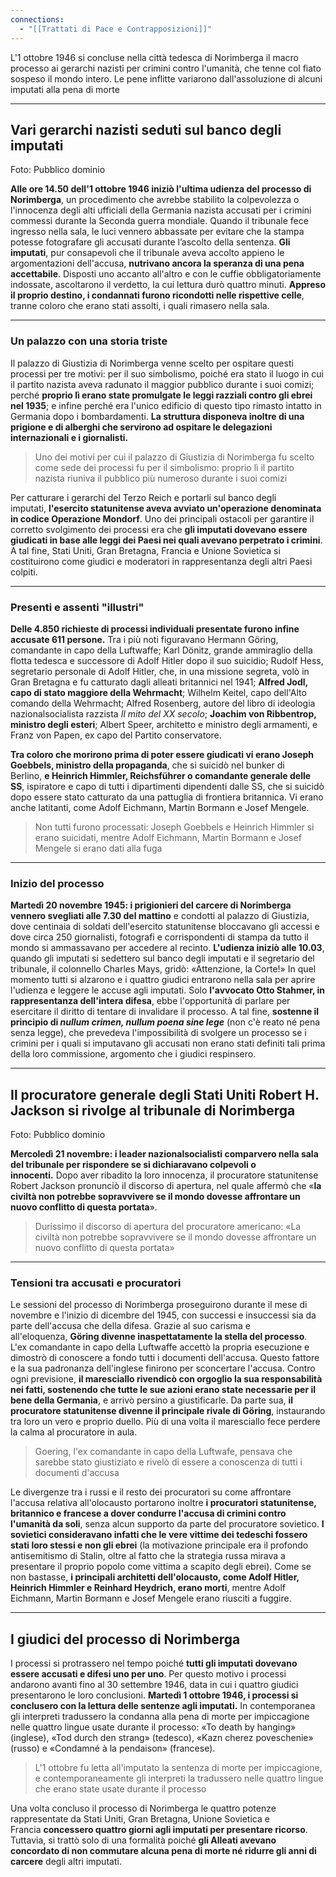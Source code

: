 ```yaml
---
connections:
  - "[[Trattati di Pace e Contrapposizioni]]"
---
```


L'1 ottobre 1946 si concluse nella città tedesca di Norimberga il macro processo ai gerarchi nazisti per crimini contro l'umanità, che tenne col fiato sospeso il mondo intero. Le pene inflitte variarono dall'assoluzione di alcuni imputati alla pena di morte

---

## Vari gerarchi nazisti seduti sul banco degli imputati

Foto: Pubblico dominio

**Alle ore 14.50 dell'1 ottobre 1946 iniziò l'ultima udienza del processo di Norimberga**, un procedimento che avrebbe stabilito la colpevolezza o l'innocenza degli alti ufficiali della Germania nazista accusati per i crimini commessi durante la Seconda guerra mondiale. Quando il tribunale fece ingresso nella sala, le luci vennero abbassate per evitare che la stampa potesse fotografare gli accusati durante l’ascolto della sentenza. **Gli imputati**, pur consapevoli che il tribunale aveva accolto appieno le argomentazioni dell'accusa, **nutrivano ancora la speranza di una pena accettabile**. Disposti uno accanto all'altro e con le cuffie obbligatoriamente indossate, ascoltarono il verdetto, la cui lettura durò quattro minuti. **Appreso il proprio destino, i condannati furono ricondotti nelle rispettive celle**, tranne coloro che erano stati assolti, i quali rimasero nella sala.

---

### Un palazzo con una storia triste

Il palazzo di Giustizia di Norimberga venne scelto per ospitare questi processi per tre motivi: per il suo simbolismo, poiché era stato il luogo in cui il partito nazista aveva radunato il maggior pubblico durante i suoi comizi; perché **proprio lì erano state promulgate le leggi razziali contro gli ebrei nel 1935**; e infine perché era l'unico edificio di questo tipo rimasto intatto in Germania dopo i bombardamenti. **La struttura disponeva inoltre di una prigione e di alberghi che servirono ad ospitare le delegazioni internazionali e i giornalisti.**

> Uno dei motivi per cui il palazzo di Giustizia di Norimberga fu scelto come sede dei processi fu per il simbolismo: proprio lì il partito nazista riuniva il pubblico più numeroso durante i suoi comizi

Per catturare i gerarchi del Terzo Reich e portarli sul banco degli imputati, **l'esercito statunitense aveva avviato un'operazione denominata in codice Operazione Mondorf**. Uno dei principali ostacoli per garantire il corretto svolgimento dei processi era che **gli imputati dovevano essere giudicati in base alle leggi dei Paesi nei quali avevano perpetrato i crimini**. A tal fine, Stati Uniti, Gran Bretagna, Francia e Unione Sovietica si costituirono come giudici e moderatori in rappresentanza degli altri Paesi colpiti.

---

### Presenti e assenti "illustri"

**Delle 4.850 richieste di processi individuali presentate furono infine accusate 611 persone.** Tra i più noti figuravano Hermann Göring, comandante in capo della Luftwaffe; Karl Dönitz, grande ammiraglio della flotta tedesca e successore di Adolf Hitler dopo il suo suicidio; Rudolf Hess, segretario personale di Adolf Hitler, che, in una missione segreta, volò in Gran Bretagna e fu catturato dagli alleati britannici nel 1941; **Alfred Jodl, capo di stato maggiore della Wehrmacht**; Wilhelm Keitel, capo dell'Alto comando della Wehrmacht; Alfred Rosenberg, autore del libro di ideologia nazionalsocialista razzista _Il mito del XX secolo_; **Joachim von Ribbentrop, ministro degli esteri**; Albert Speer, architetto e ministro degli armamenti, e Franz von Papen, ex capo del Partito conservatore.

**Tra coloro che morirono prima di poter essere giudicati vi erano Joseph Goebbels, ministro della propaganda**, che si suicidò nel bunker di Berlino, **e Heinrich Himmler, Reichsführer o comandante generale delle SS**, ispiratore e capo di tutti i dipartimenti dipendenti dalle SS, che si suicidò dopo essere stato catturato da una pattuglia di frontiera britannica. Vi erano anche latitanti, come Adolf Eichmann, Martin Bormann e Josef Mengele.

> Non tutti furono processati: Joseph Goebbels e Heinrich Himmler si erano suicidati, mentre Adolf Eichmann, Martin Bormann e Josef Mengele si erano dati alla fuga

---

### Inizio del processo

**Martedì 20 novembre 1945: i prigionieri del carcere di Norimberga vennero svegliati alle 7.30 del mattino** e condotti al palazzo di Giustizia, dove centinaia di soldati dell'esercito statunitense bloccavano gli accessi e dove circa 250 giornalisti, fotografi e corrispondenti di stampa da tutto il mondo si ammassavano per accedere al recinto. **L'udienza iniziò alle 10.03**, quando gli imputati si sedettero sul banco degli imputati e il segretario del tribunale, il colonnello Charles Mays, gridò: «Attenzione, la Corte!» In quel momento tutti si alzarono e i quattro giudici entrarono nella sala per aprire l'udienza e leggere le accuse agli imputati. Solo **l'avvocato Otto Stahmer, in rappresentanza dell'intera difesa**, ebbe l'opportunità di parlare per esercitare il diritto di tentare di invalidare il processo. A tal fine, **sostenne il principio di _nullum crimen, nullum poena sine lege_** (non c'è reato né pena senza legge), che prevedeva l'impossibilità di svolgere un processo se i crimini per i quali si imputavano gli accusati non erano stati definiti tali prima della loro commissione, argomento che i giudici respinsero.

---

## Il procuratore generale degli Stati Uniti Robert H. Jackson si rivolge al tribunale di Norimberga

Foto: Pubblico dominio

**Mercoledì 21 novembre: i leader nazionalsocialisti comparvero nella sala del tribunale per rispondere se si dichiaravano colpevoli o innocenti.** Dopo aver ribadito la loro innocenza, il procuratore statunitense Robert Jackson pronunciò il discorso di apertura, nel quale affermò che «**la civiltà non potrebbe sopravvivere se il mondo dovesse affrontare un nuovo conflitto di questa portata**».

> Durissimo il discorso di apertura del procuratore americano: «La civiltà non potrebbe sopravvivere se il mondo dovesse affrontare un nuovo conflitto di questa portata»

---

### Tensioni tra accusati e procuratori

Le sessioni del processo di Norimberga proseguirono durante il mese di novembre e l'inizio di dicembre del 1945, con successi e insuccessi sia da parte dell'accusa che della difesa. Grazie al suo carisma e all'eloquenza, **Göring divenne inaspettatamente la stella del processo**. L'ex comandante in capo della Luftwaffe accettò la propria esecuzione e dimostrò di conoscere a fondo tutti i documenti dell'accusa. Questo fattore e la sua padronanza dell'inglese finirono per sconcertare l'accusa. Contro ogni previsione, **il maresciallo rivendicò con orgoglio la sua responsabilità nei fatti, sostenendo che tutte le sue azioni erano state necessarie per il bene della Germania**, e arrivò persino a giustificarle. Da parte sua, **il procuratore statunitense divenne il principale rivale di Göring**, instaurando tra loro un vero e proprio duello. Più di una volta il maresciallo fece perdere la calma al procuratore in aula.

> Goering, l'ex comandante in capo della Luftwafe, pensava che sarebbe stato giustiziato e rivelò di essere a conoscenza di tutti i documenti d'accusa

Le divergenze tra i russi e il resto dei procuratori su come affrontare l'accusa relativa all'olocausto portarono inoltre **i procuratori statunitense, britannico e francese a dover condurre l'accusa di crimini contro l'umanità da soli**, senza alcun supporto da parte del procuratore sovietico. **I sovietici consideravano infatti che le vere vittime dei tedeschi fossero stati loro stessi e non gli ebrei** (la motivazione principale era il profondo antisemitismo di Stalin, oltre al fatto che la strategia russa mirava a presentare il proprio popolo come vittima a scapito degli ebrei). Come se non bastasse, **i principali architetti dell'olocausto, come Adolf Hitler, Heinrich Himmler e Reinhard Heydrich, erano morti**, mentre Adolf Eichmann, Martin Bormann e Josef Mengele erano riusciti a fuggire.

---

## I giudici del processo di Norimberga

I processi si protrassero nel tempo poiché **tutti gli imputati dovevano essere accusati e difesi uno per uno**. Per questo motivo i processi andarono avanti fino al 30 settembre 1946, data in cui i quattro giudici presentarono le loro conclusioni. **Martedì 1 ottobre 1946, i processi si conclusero con la lettura delle sentenze agli imputati.** In contemporanea gli interpreti tradussero la condanna alla pena di morte per impiccagione nelle quattro lingue usate durante il processo: «To death by hanging» (inglese), «Tod durch den strang» (tedesco), «Kazn cherez poveschenie» (russo) e «Condamné à la pendaison» (francese).

> L'1 ottobre fu letta all'imputato la sentenza di morte per impiccagione, e contemporaneamente gli interpreti la tradussero nelle quattro lingue che erano state usate durante il processo

Una volta concluso il processo di Norimberga le quattro potenze rappresentate da Stati Uniti, Gran Bretagna, Unione Sovietica e Francia **concessero quattro giorni agli imputati per presentare ricorso**. Tuttavia, si trattò solo di una formalità poiché **gli Alleati avevano concordato di non commutare alcuna pena di morte né ridurre gli anni di carcere** degli altri imputati.